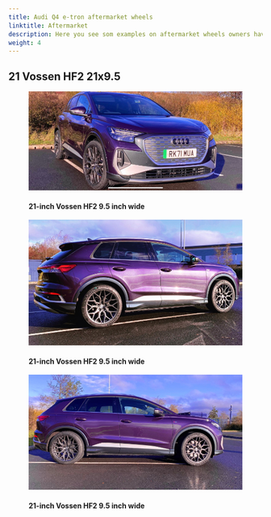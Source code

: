 ```yaml
---
title: Audi Q4 e-tron aftermarket wheels
linktitle: Aftermarket
description: Here you see som examples on aftermarket wheels owners have put on their Audi Q4 e-tron
weight: 4
---
```

<!-- markdownlint-disable MD033 -->
## 21 Vossen HF2 21x9.5

<figure>
    <a href="vossenhf2_1.jpg">
        <img src="vossenhf2_1s.jpg" alt="21-inch Vossen HF2 9.5 inch wide" title="21-inch Vossen HF2 9.5 inch wide">
    </a>
    <figcaption><h4>21-inch Vossen HF2 9.5 inch wide</h4></figcaption>
</figure>

<figure>
    <a href="vossenhf2_2.jpg">
        <img src="vossenhf2_2s.jpg" alt="21-inch Vossen HF2 9.5 inch wide" title="21-inch Vossen HF2 9.5 inch wide">
    </a>
    <figcaption><h4>21-inch Vossen HF2 9.5 inch wide</h4></figcaption>
</figure>

<figure>
    <a href="vossenhf2_3.jpg">
        <img src="vossenhf2_3s.jpg" alt="21-inch Vossen HF2 9.5 inch wide" title="21-inch Vossen HF2 9.5 inch wide">
    </a>
    <figcaption><h4>21-inch Vossen HF2 9.5 inch wide</h4></figcaption>
</figure>

